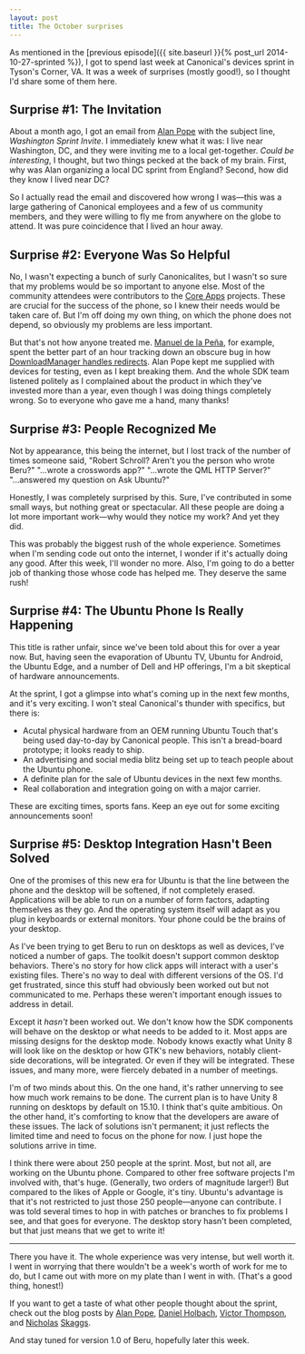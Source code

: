 ```yaml
---
layout: post
title: The October surprises
---
```

As mentioned in the [previous episode]({{ site.baseurl }}{% post_url 2014-10-27-sprinted %}), I got to spend last week at Canonical's devices sprint in Tyson's Corner, VA.  It was a week of surprises (mostly good!), so I thought I'd share some of them here.


Surprise #1: The Invitation
---------------------------
About a month ago, I got an email from [Alan Pope](http://popey.com) with the subject line, *Washington Sprint Invite*.  I immediately knew what it was: I live near Washington, DC, and they were inviting me to a local get-together.  *Could be interesting*, I thought, but two things pecked at the back of my brain.  First, why was Alan organizing a local DC sprint from England?  Second, how did they know I lived near DC?

So I actually read the email and discovered how wrong I was&mdash;this was a large gathering of Canonical employees and a few of us community members, and they were willing to fly me from anywhere on the globe to attend.  It was pure coincidence that I lived an hour away.

Surprise #2: Everyone Was So Helpful
------------------------------------
No, I wasn't expecting a bunch of surly Canonicalites, but I wasn't so sure that my problems would be so important to anyone else.  Most of the community attendees were contributors to the [Core Apps](https://wiki.ubuntu.com/Touch/CoreApps) projects.  These are crucial for the success of the phone, so I knew their needs would be taken care of.  But I'm off doing my own thing, on which the phone does not depend, so obviously my problems are less important.

But that's not how anyone treated me.  [Manuel de la Peña](https://plus.google.com/+ManueldelaPe%C3%B1a), for example, spent the better part of an hour tracking down an obscure bug in how [DownloadManager handles redirects](https://bugs.launchpad.net/ubuntu-download-manager/+bug/1384421).  Alan Pope kept me supplied with devices for testing, even as I kept breaking them.  And the whole SDK team listened politely as I complained about the product in which they've invested more than a year, even though I was doing things completely wrong.  So to everyone who gave me a hand, many thanks!

Surprise #3: People Recognized Me
---------------------------------
Not by appearance, this being the internet, but I lost track of the number of times someone said, "Robert Schroll?  Aren't you the person who wrote Beru?"  "...wrote a crosswords app?"  "...wrote the QML HTTP Server?"  "...answered my question on Ask Ubuntu?"

Honestly, I was completely surprised by this.  Sure, I've contributed in some small ways, but nothing great or spectacular.  All these people are doing a lot more important work&mdash;why would they notice my work?  And yet they did.

This was probably the biggest rush of the whole experience.  Sometimes when I'm sending code out onto the internet, I wonder if it's actually doing any good.  After this week, I'll wonder no more.  Also, I'm going to do a better job of thanking those whose code has helped me.  They deserve the same rush!

Surprise #4: The Ubuntu Phone Is Really Happening
-------------------------------------------------
This title is rather unfair, since we've been told about this for over a year now.  But, having seen the evaporation of Ubuntu TV, Ubuntu for Android, the Ubuntu Edge, and a number of Dell and HP offerings, I'm a bit skeptical of hardware announcements.

At the sprint, I got a glimpse into what's coming up in the next few months, and it's very exciting.  I won't steal Canonical's thunder with specifics, but there is:

* Acutal physical hardware from an OEM running Ubuntu Touch that's being used day-to-day by Canonical people.  This isn't a bread-board prototype; it looks ready to ship.
* An advertising and social media blitz being set up to teach people about the Ubuntu phone.
* A definite plan for the sale of Ubuntu devices in the next few months.
* Real collaboration and integration going on with a major carrier.

These are exciting times, sports fans.  Keep an eye out for some exciting announcements soon!

Surprise #5: Desktop Integration Hasn't Been Solved
---------------------------------------------------
One of the promises of this new era for Ubuntu is that the line between the phone and the desktop will be softened, if not completely erased.  Applications will be able to run on a number of form factors, adapting themselves as they go.  And the operating system itself will adapt as you plug in keyboards or external monitors.  Your phone could be the brains of your desktop.

As I've been trying to get Beru to run on desktops as well as devices, I've noticed a number of gaps.  The toolkit doesn't support common desktop behaviors.  There's no story for how click apps will interact with a user's existing files.  There's no way to deal with different versions of the OS.  I'd get frustrated, since this stuff had obviously been worked out but not communicated to me.  Perhaps these weren't important enough issues to address in detail.

Except it *hasn't* been worked out.  We don't know how the SDK components will behave on the desktop or what needs to be added to it.  Most apps are missing designs for the desktop mode.  Nobody knows exactly what Unity 8 will look like on the desktop or how GTK's new behaviors, notably client-side decorations, will be integrated.  Or even if they will be integrated.  These issues, and many more, were fiercely debated in a number of meetings.

I'm of two minds about this.  On the one hand, it's rather unnerving to see how much work remains to be done.  The current plan is to have Unity 8 running on desktops by default on 15.10.  I think that's quite ambitious.  On the other hand, it's comforting to know that the developers are aware of these issues.  The lack of solutions isn't permanent; it just reflects the limited time and need to focus on the phone for now.  I just hope the solutions arrive in time.

I think there were about 250 people at the sprint.  Most, but not all, are working on the Ubuntu phone.  Compared to other free software projects I'm involved with, that's huge.  (Generally, two orders of magnitude larger!)  But compared to the likes of Apple or Google, it's tiny.  Ubuntu's advantage is that it's not restricted to just those 250 people&mdash;anyone can contribute.  I was told several times to hop in with patches or branches to fix problems I see, and that goes for everyone.  The desktop story hasn't been completed, but that just means that we get to write it!

* * *

There you have it.  The whole experience was very intense, but well worth it.  I went in worrying that there wouldn't be a week's worth of work for me to do, but I came out with more on my plate than I went in with.  (That's a good thing, honest!)

If you want to get a taste of what other people thought about the sprint, check out the blog posts by [Alan Pope](http://popey.com/blog/2014/10/24/sprinting-in-dc/), [Daniel Holbach](https://daniel.holba.ch/blog/2014/10/washington-sprint/), [Victor Thompson](http://www.viclog.com/entry/ubuntu-app-developer-sprint-in-washington-dc), and [Ni](http://www.theorangenotebook.com/2014/10/sprinting-in-dc-monday.html)[cho](http://www.theorangenotebook.com/2014/10/sprinting-in-dc-tuesday.html)[las](http://www.theorangenotebook.com/2014/10/sprinting-in-dc-wednesday.html) [Ska](http://www.theorangenotebook.com/2014/10/sprinting-in-dc-thursday.html)[ggs](http://www.theorangenotebook.com/2014/10/sprinting-in-dc-friday.html).

And stay tuned for version 1.0 of Beru, hopefully later this week.
